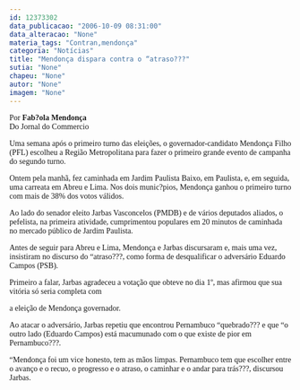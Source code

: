 ```yaml
---
id: 12373302
data_publicacao: "2006-10-09 08:31:00"
data_alteracao: "None"
materia_tags: "Contran,mendonça"
categoria: "Notícias"
title: "Mendonça dispara contra o “atraso???"
sutia: "None"
chapeu: "None"
autor: "None"
imagem: "None"
---
```

<p><P><FONT face=Verdana>Por <STRONG>Fab?ola Mendonça</STRONG><BR>Do Jornal do Commercio</FONT></P></p>
<p><P><FONT face=Verdana>Uma semana após o primeiro turno das eleições, o governador-candidato Mendonça Filho (PFL) escolheu a Região Metropolitana para fazer o primeiro grande evento de campanha do segundo turno.</FONT></P></p>
<p><P><FONT face=Verdana>Ontem pela manhã, fez caminhada em Jardim Paulista Baixo, em Paulista, e, em seguida, uma carreata em Abreu e Lima. Nos dois munic?pios, Mendonça ganhou o primeiro turno com mais de 38% dos votos válidos. </FONT></P></p>
<p><P><FONT face=Verdana>Ao lado do senador eleito Jarbas Vasconcelos (PMDB) e de vários deputados aliados, o pefelista, na primeira atividade, cumprimentou populares em 20 minutos de caminhada no mercado público de Jardim Paulista. </FONT></P></p>
<p><P><FONT face=Verdana>Antes de seguir para Abreu e Lima, Mendonça e Jarbas discursaram e, mais uma vez, insistiram no discurso do “atraso???, como forma de desqualificar o adversário Eduardo Campos (PSB). </FONT></P></p>
<p><P><FONT face=Verdana>Primeiro a falar, Jarbas agradeceu a votação que obteve no dia 1º, mas afirmou que sua vitória só seria completa com</p>
<p> a eleição de Mendonça governador. </FONT></P></p>
<p><P><FONT face=Verdana>Ao atacar o adversário, Jarbas repetiu que encontrou Pernambuco “quebrado??? e que “o outro lado (Eduardo Campos) está macumunado com o que existe de pior em Pernambuco???.</FONT></P></p>
<p><P><FONT face=Verdana>“Mendonça foi um vice honesto, tem as mãos limpas. Pernambuco tem que escolher entre o avanço e o recuo, o progresso e o atraso, o caminhar e o andar para trás???, discursou Jarbas.</FONT></P> </p>
